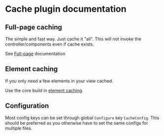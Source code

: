 # Cache plugin documentation

## Full-page caching

The simple and fast way. Just cache it "all".
This will not invoke the controller/components even if cache exists.

See [Full-page](Full-page.md) documentation


## Element caching

If you only need a few elements in your view cached.

Use the core build in [element caching](https://book.cakephp.org/4/en/views.html#caching-elements).

## Configuration
Most config keys can be set through global `Configure` key `CacheConfig`.
This should be preferred as you otherwise have to set the same configs for multiple files.
